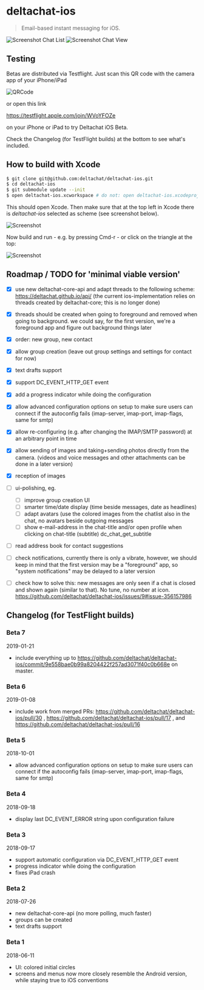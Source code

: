 # deltachat-ios

>  Email-based instant messaging for iOS.



![Screenshot Chat List](supporting_images/screenshot_chat_list.png) ![Screenshot Chat View](supporting_images/screenshot_chat_view.png)

## Testing

Betas are distributed via Testflight. Just scan this QR code with the camera app of your iPhone/iPad

![QRCode](supporting_images/deltachat_testflight_qrcode.png)

or open this link

https://testflight.apple.com/join/WVoYFOZe

on your iPhone or iPad to try Deltachat iOS Beta.

Check the Changelog (for TestFlight builds) at the bottom to see what's included.

## How to build with Xcode

```bash
$ git clone git@github.com:deltachat/deltachat-ios.git
$ cd deltachat-ios
$ git submodule update --init
$ open deltachat-ios.xcworkspace # do not: open deltachat-ios.xcodeproj
```

This should open Xcode. Then make sure that at the top left in Xcode there is *deltachat-ios* selected as scheme (see screenshot below).

![Screenshot](supporting_images/screenshot_scheme_selection.png)

Now build and run - e.g. by pressing Cmd-r - or click on the triangle at the top:

![Screenshot](supporting_images/screenshot_build_and_run.png)

## Roadmap / TODO for 'minimal viable version'

- [X] use new deltachat-core-api and
 adapt threads to the following scheme:
 https://deltachat.github.io/api/
 (the current ios-implementation relies on
 threads created by deltachat-core; this is no longer done)
- [X] threads should be created when going to foreground
 and removed when going to background.
 we could say, for the first version, we're a foreground app
 and figure out background things later
- [X] order: new group, new contact
- [X] allow group creation (leave out group settings
      and settings for contact for now)
- [X] text drafts support
- [X] support DC_EVENT_HTTP_GET event
- [X] add a progress indicator while doing the configuration
- [X] allow advanced configuration options on setup
      to make sure users can connect if the autoconfig fails
      (imap-server, imap-port, imap-flags, same for smtp)
- [X] allow re-configuring (e.g. after changing the IMAP/SMTP password) at
      an arbitrary point in time
- [X] allow sending of images
      and taking+sending photos directly from the camera.
      (videos and voice messages
      and other attachments can be done in a later version)
- [x] reception of images
- [ ] ui-polishing, eg.
  - [ ] improve group creation UI
  - [ ] smarter time/date display
    (time beside messages, date as headlines)
  - [ ] adapt avatars (use the colored images from the chatlist
    also in the chat, no avatars beside outgoing messages
  - [ ] show e-mail-address in the chat-title and/or open profile
    when clicking on chat-title
    (subtitle) dc_chat_get_subtitle
- [ ] read address book for contact suggestions
- [ ] check notifications, currently there is only a vibrate,
      however, we should keep in mind that the first version
      may be a "foreground" app, so "system notifications" may
      be delayed to a later version
- [ ] check how to solve this: new messages are only seen if a chat is closed and shown again (similar to that). No tune, no number at icon. https://github.com/deltachat/deltachat-ios/issues/9#issue-356157986


## Changelog (for TestFlight builds)

### Beta 7
2019-01-21

- include everything up to https://github.com/deltachat/deltachat-ios/commit/9e558bae0b99a8204422f257ad3071f40c0b668e on master.

### Beta 6
2019-01-08

- include work from merged PRs: https://github.com/deltachat/deltachat-ios/pull/30 , https://github.com/deltachat/deltachat-ios/pull/17 , and https://github.com/deltachat/deltachat-ios/pull/16 

### Beta 5
2018-10-01

- allow advanced configuration options on setup to make sure users can connect if the autoconfig fails (imap-server, imap-port, imap-flags, same for smtp)

### Beta 4
2018-09-18

- display last DC_EVENT_ERROR string upon configuration failure

### Beta 3
2018-09-17

- support automatic configuration via DC_EVENT_HTTP_GET event
- progress indicator while doing the configuration
- fixes iPad crash

### Beta 2
2018-07-26

- new deltachat-core-api (no more polling, much faster)
- groups can be created
- text drafts support

### Beta 1
2018-06-11

- UI: colored initial circles
- screens and menus now more closely resemble the Android version, while staying true to iOS conventions
